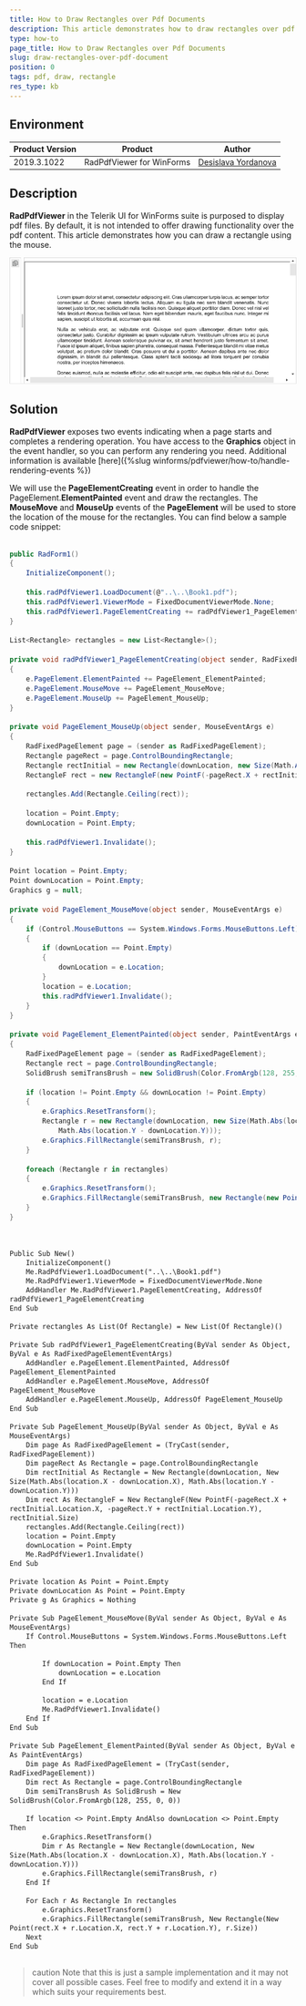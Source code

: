 ```yaml
---
title: How to Draw Rectangles over Pdf Documents
description: This article demonstrates how to draw rectangles over pdf documents
type: how-to
page_title: How to Draw Rectangles over Pdf Documents
slug: draw-rectangles-over-pdf-document
position: 0
tags: pdf, draw, rectangle
res_type: kb
---
```


## Environment
 
|Product Version|Product|Author|
|----|----|----|
|2019.3.1022|RadPdfViewer for WinForms|[Desislava Yordanova](https://www.telerik.com/blogs/author/desislava-yordanova)|
 
## Description

**RadPdfViewer** in the Telerik UI for WinForms suite is purposed to display pdf files. By default, it is not intended to offer drawing functionality over the pdf content. This article demonstrates how you can draw a rectangle using the mouse.

![draw-rectangles-over-pdf-document001](images/draw-rectangles-over-pdf-document001.gif)

## Solution 

**RadPdfViewer** exposes two events indicating when a page starts and completes a rendering operation. You have access to the **Graphics** object in the event handler, so you can perform any rendering you need. Additional information is available [here]({%slug winforms/pdfviewer/how-to/handle-rendering-events %})

We will use the **PageElementCreating** event in order to handle the PageElement.**ElementPainted** event and draw the rectangles. The **MouseMove** and **MouseUp** events of the **PageElement** will be used to store the location of the mouse for the rectangles. You can find below a sample code snippet:

````C#

public RadForm1()
{
    InitializeComponent();

    this.radPdfViewer1.LoadDocument(@"..\..\Book1.pdf");
    this.radPdfViewer1.ViewerMode = FixedDocumentViewerMode.None;
    this.radPdfViewer1.PageElementCreating += radPdfViewer1_PageElementCreating; 
}

List<Rectangle> rectangles = new List<Rectangle>();

private void radPdfViewer1_PageElementCreating(object sender, RadFixedPageElementEventArgs e)
{
    e.PageElement.ElementPainted += PageElement_ElementPainted;  
    e.PageElement.MouseMove += PageElement_MouseMove;
    e.PageElement.MouseUp += PageElement_MouseUp;
}

private void PageElement_MouseUp(object sender, MouseEventArgs e)
{
    RadFixedPageElement page = (sender as RadFixedPageElement);
    Rectangle pageRect = page.ControlBoundingRectangle;
    Rectangle rectInitial = new Rectangle(downLocation, new Size(Math.Abs(location.X - downLocation.X), Math.Abs(location.Y - downLocation.Y)));
    RectangleF rect = new RectangleF(new PointF(-pageRect.X + rectInitial.Location.X, -pageRect.Y + rectInitial.Location.Y), rectInitial.Size);
    
    rectangles.Add(Rectangle.Ceiling(rect));

    location = Point.Empty;
    downLocation = Point.Empty;

    this.radPdfViewer1.Invalidate(); 
}

Point location = Point.Empty;
Point downLocation = Point.Empty;
Graphics g = null;

private void PageElement_MouseMove(object sender, MouseEventArgs e)
{
    if (Control.MouseButtons == System.Windows.Forms.MouseButtons.Left)
    {
        if (downLocation == Point.Empty)
        {
            downLocation = e.Location;
        }
        location = e.Location;
        this.radPdfViewer1.Invalidate(); 
    }
}

private void PageElement_ElementPainted(object sender, PaintEventArgs e)
{ 
    RadFixedPageElement page = (sender as RadFixedPageElement);
    Rectangle rect = page.ControlBoundingRectangle; 
    SolidBrush semiTransBrush = new SolidBrush(Color.FromArgb(128, 255, 0, 0));

    if (location != Point.Empty && downLocation != Point.Empty)
    {
        e.Graphics.ResetTransform(); 
        Rectangle r = new Rectangle(downLocation, new Size(Math.Abs(location.X - downLocation.X),
            Math.Abs(location.Y - downLocation.Y)));
        e.Graphics.FillRectangle(semiTransBrush, r);
    }
    
    foreach (Rectangle r in rectangles)
    {
        e.Graphics.ResetTransform();  
        e.Graphics.FillRectangle(semiTransBrush, new Rectangle(new Point(rect.X + r.Location.X, rect.Y + r.Location.Y), r.Size)); 
    }
}
        
````
````VB.NET

Public Sub New()
    InitializeComponent()
    Me.RadPdfViewer1.LoadDocument("..\..\Book1.pdf")
    Me.RadPdfViewer1.ViewerMode = FixedDocumentViewerMode.None
    AddHandler Me.RadPdfViewer1.PageElementCreating, AddressOf radPdfViewer1_PageElementCreating
End Sub

Private rectangles As List(Of Rectangle) = New List(Of Rectangle)()

Private Sub radPdfViewer1_PageElementCreating(ByVal sender As Object, ByVal e As RadFixedPageElementEventArgs)
    AddHandler e.PageElement.ElementPainted, AddressOf PageElement_ElementPainted
    AddHandler e.PageElement.MouseMove, AddressOf PageElement_MouseMove
    AddHandler e.PageElement.MouseUp, AddressOf PageElement_MouseUp
End Sub

Private Sub PageElement_MouseUp(ByVal sender As Object, ByVal e As MouseEventArgs)
    Dim page As RadFixedPageElement = (TryCast(sender, RadFixedPageElement))
    Dim pageRect As Rectangle = page.ControlBoundingRectangle
    Dim rectInitial As Rectangle = New Rectangle(downLocation, New Size(Math.Abs(location.X - downLocation.X), Math.Abs(location.Y - downLocation.Y)))
    Dim rect As RectangleF = New RectangleF(New PointF(-pageRect.X + rectInitial.Location.X, -pageRect.Y + rectInitial.Location.Y), rectInitial.Size)
    rectangles.Add(Rectangle.Ceiling(rect))
    location = Point.Empty
    downLocation = Point.Empty
    Me.RadPdfViewer1.Invalidate()
End Sub

Private location As Point = Point.Empty
Private downLocation As Point = Point.Empty
Private g As Graphics = Nothing

Private Sub PageElement_MouseMove(ByVal sender As Object, ByVal e As MouseEventArgs)
    If Control.MouseButtons = System.Windows.Forms.MouseButtons.Left Then

        If downLocation = Point.Empty Then
            downLocation = e.Location
        End If

        location = e.Location
        Me.RadPdfViewer1.Invalidate()
    End If
End Sub

Private Sub PageElement_ElementPainted(ByVal sender As Object, ByVal e As PaintEventArgs)
    Dim page As RadFixedPageElement = (TryCast(sender, RadFixedPageElement))
    Dim rect As Rectangle = page.ControlBoundingRectangle
    Dim semiTransBrush As SolidBrush = New SolidBrush(Color.FromArgb(128, 255, 0, 0))

    If location <> Point.Empty AndAlso downLocation <> Point.Empty Then
        e.Graphics.ResetTransform()
        Dim r As Rectangle = New Rectangle(downLocation, New Size(Math.Abs(location.X - downLocation.X), Math.Abs(location.Y - downLocation.Y)))
        e.Graphics.FillRectangle(semiTransBrush, r)
    End If

    For Each r As Rectangle In rectangles
        e.Graphics.ResetTransform()
        e.Graphics.FillRectangle(semiTransBrush, New Rectangle(New Point(rect.X + r.Location.X, rect.Y + r.Location.Y), r.Size))
    Next
End Sub
  

```` 

>caution Note that this is just a sample implementation and it may not cover all possible cases. Feel free to modify and extend it in a way which suits your requirements best. 






    
   
  
    
 
